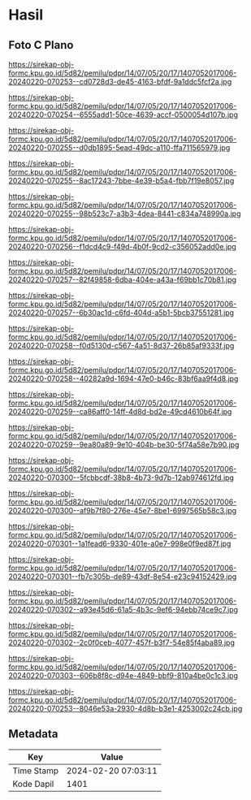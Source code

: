# Hasil

## Foto C Plano

https://sirekap-obj-formc.kpu.go.id/5d82/pemilu/pdpr/14/07/05/20/17/1407052017006-20240220-070253--cd0728d3-de45-4163-bfdf-9a1ddc5fcf2a.jpg

https://sirekap-obj-formc.kpu.go.id/5d82/pemilu/pdpr/14/07/05/20/17/1407052017006-20240220-070254--6555add1-50ce-4639-accf-0500054d107b.jpg

https://sirekap-obj-formc.kpu.go.id/5d82/pemilu/pdpr/14/07/05/20/17/1407052017006-20240220-070255--d0db1895-5ead-49dc-a110-ffa711565979.jpg

https://sirekap-obj-formc.kpu.go.id/5d82/pemilu/pdpr/14/07/05/20/17/1407052017006-20240220-070255--8ac17243-7bbe-4e39-b5a4-fbb7f19e8057.jpg

https://sirekap-obj-formc.kpu.go.id/5d82/pemilu/pdpr/14/07/05/20/17/1407052017006-20240220-070255--98b523c7-a3b3-4dea-8441-c834a748990a.jpg

https://sirekap-obj-formc.kpu.go.id/5d82/pemilu/pdpr/14/07/05/20/17/1407052017006-20240220-070256--f1dcd4c9-f49d-4b0f-9cd2-c356052add0e.jpg

https://sirekap-obj-formc.kpu.go.id/5d82/pemilu/pdpr/14/07/05/20/17/1407052017006-20240220-070257--82f49858-6dba-404e-a43a-f69bb1c70b81.jpg

https://sirekap-obj-formc.kpu.go.id/5d82/pemilu/pdpr/14/07/05/20/17/1407052017006-20240220-070257--6b30ac1d-c6fd-404d-a5b1-5bcb37551281.jpg

https://sirekap-obj-formc.kpu.go.id/5d82/pemilu/pdpr/14/07/05/20/17/1407052017006-20240220-070258--f0d5130d-c567-4a51-8d37-26b85af9333f.jpg

https://sirekap-obj-formc.kpu.go.id/5d82/pemilu/pdpr/14/07/05/20/17/1407052017006-20240220-070258--40282a9d-1694-47e0-b46c-83bf6aa9f4d8.jpg

https://sirekap-obj-formc.kpu.go.id/5d82/pemilu/pdpr/14/07/05/20/17/1407052017006-20240220-070259--ca86aff0-14ff-4d8d-bd2e-49cd4610b64f.jpg

https://sirekap-obj-formc.kpu.go.id/5d82/pemilu/pdpr/14/07/05/20/17/1407052017006-20240220-070259--9ea80a89-9e10-404b-be30-5f74a58e7b90.jpg

https://sirekap-obj-formc.kpu.go.id/5d82/pemilu/pdpr/14/07/05/20/17/1407052017006-20240220-070300--5fcbbcdf-38b8-4b73-9d7b-12ab974612fd.jpg

https://sirekap-obj-formc.kpu.go.id/5d82/pemilu/pdpr/14/07/05/20/17/1407052017006-20240220-070300--af9b7f80-276e-45e7-8be1-6997565b58c3.jpg

https://sirekap-obj-formc.kpu.go.id/5d82/pemilu/pdpr/14/07/05/20/17/1407052017006-20240220-070301--1a1fead6-9330-401e-a0e7-998e0f9ed87f.jpg

https://sirekap-obj-formc.kpu.go.id/5d82/pemilu/pdpr/14/07/05/20/17/1407052017006-20240220-070301--fb7c305b-de89-43df-8e54-e23c94152429.jpg

https://sirekap-obj-formc.kpu.go.id/5d82/pemilu/pdpr/14/07/05/20/17/1407052017006-20240220-070302--a93e45d6-61a5-4b3c-9ef6-94ebb74ce9c7.jpg

https://sirekap-obj-formc.kpu.go.id/5d82/pemilu/pdpr/14/07/05/20/17/1407052017006-20240220-070302--2c0f0ceb-4077-457f-b3f7-54e85f4aba89.jpg

https://sirekap-obj-formc.kpu.go.id/5d82/pemilu/pdpr/14/07/05/20/17/1407052017006-20240220-070303--606b8f8c-d94e-4849-bbf9-810a4be0c1c3.jpg

https://sirekap-obj-formc.kpu.go.id/5d82/pemilu/pdpr/14/07/05/20/17/1407052017006-20240220-070253--8046e53a-2930-4d8b-b3e1-4253002c24cb.jpg


## Metadata

| Key        | Value               |
| ---------- | ------------------- |
| Time Stamp | 2024-02-20 07:03:11 |
| Kode Dapil | 1401                |



